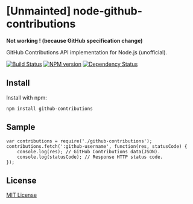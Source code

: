 [Unmainted] node-github-contributions
=========================

**Not working ! (because GitHub specification change)**

GitHub Contributions API implementation for Node.js (unofficial).

[![Build Status](https://travis-ci.org/kubosho/node-github-contributions.svg?branch=master)](https://travis-ci.org/kubosho/node-github-contributions)
[![NPM version](https://badge.fury.io/js/github-contributions.svg)](http://badge.fury.io/js/github-contributions)
[![Dependency Status](https://gemnasium.com/kubosho/node-github-contributions.svg)](https://gemnasium.com/kubosho/node-github-contributions)

## Install

Install with npm:

```
npm install github-contributions
```

## Sample

```
var contributions = require('./github-contributions');
contributions.fetch(':github-username', function(res, statusCode) {
    console.log(res); // GitHub Contributions data(JSON).
    console.log(statusCode); // Response HTTP status code.
});
```

## License

[MIT License](https://github.com/kubosho/node-github-contributions/blob/master/LICENSE)
